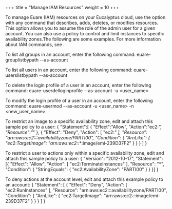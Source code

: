 +++
title = "Manage IAM Resources"
weight = 10
+++

To manage Euare (IAM) resources on your Eucalyptus cloud, use the option with any command that describes, adds, deletes, or modifies resources. This option allows you to assume the role of the admin user for a given account. You can also use a policy to control and limit instances to specific availability zones.The following are some examples. For more information about IAM commands, see [](../euca2ools-guide/eiam.dita) . 

To list all groups in an account, enter the following command: 
    euare-grouplistbypath --as-account <account-name>

To list all users in an account, enter the following command: 
    euare-userslistbypath --as-account <account-name>

To delete the login profile of a user in an account, enter the following command: 
    euare-userdelloginprofile --as-account <account-name> -u <user_name>

To modify the login profile of a user in an account, enter the following command: 
    euare-usermod --as-account <account-name> -u <user_name> -n
    <new_user_name>

To restrict an image to a specific availability zone, edit and attach this sample policy to a user: 
    {
        "Statement":[
          {
            "Effect":"Allow",
            "Action":"ec2:*",
             "Resource":"*"
          },
          {
            "Effect": "Deny",
            "Action": [ "ec2:*" ],
            "Resource": "arn:aws:ec2:::availabilityzone/PARTI00",
            "Condition": {
              "ArnLike": {
                "ec2:TargetImage": "arn:aws:ec2:*:*:image/emi-239D37F2"
              }
            }
          }
        ]
      }

To restrict a user to actions only within a specific availability zone, edit and attach this sample policy to a user: 
    {
        "Version": "2012-10-17",
        "Statement": [{
          "Effect": "Allow",
          "Action": [ "ec2:TerminateInstances" ],
          "Resource": "*",
          "Condition": {
            "StringEquals": {
              "ec2:AvailabilityZone": "PARTI00"
            }
          }
        }]
      }

To deny actions at the account level, edit and attach this example policy to an account: 
    {
        "Statement": [ {
          "Effect": "Deny",
          "Action": [ "ec2:RunInstances" ],
          "Resource": "arn:aws:ec2:::availabilityzone/PARTI00",
          "Condition": {
              "ArnLike": {
                  "ec2:TargetImage": "arn:aws:ec2:*:*:image/emi-239D37F2"
              }
          }
        } ]
      }

